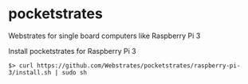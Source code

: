 # pocketstrates
Webstrates for single board computers like Raspberry Pi 3

Install pocketstrates for Raspberry Pi 3

```
$> curl https://github.com/Webstrates/pocketstrates/raspberry-pi-3/install.sh | sudo sh 
```